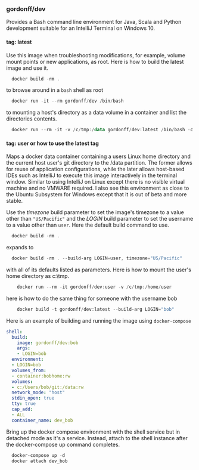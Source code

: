 ### gordonff/dev

Provides a Bash command line environment for Java, Scala and Python development suitable for an IntelliJ Terminal on Windows 10.

#### tag: latest

Use this image when troubleshooting modifications, for example, volume mount points or new applications, as root.
Here is how to build the latest image and use it.

```powershell
  docker build -rm . 
```

to browse around in a `bash` shell as root

```powershell
  docker run -it --rm gordonff/dev /bin/bash
```

to mounting a host's directory as a data volume in a container and list the directories contents.
 
```powershell
  docker run --rm -it -v /c/tmp:/data gordonff/dev:latest /bin/bash -c "ls /data/.* /data/*"
```

#### tag: user or how to use the latest tag   

Maps a docker data container containing a users Linux home directory and the current host user's git directory to the /data partition. The former allows for reuse of application configurations, while the later allows host-based IDEs such as IntelliJ to execute this image interactively in the terminal window. Similar to using IntelliJ on Linux except there is no visible virtual machine and no VMWARE required. I also see this environment as close to the Ubuntu Subsystem for Windows except that it is out of beta and more stable.

Use the _timezone_ build parameter to set the image's timezone to a value other than `"US/Pacific"` and the _LOGIN_ build parameter to set the username to a value other than `user`. Here the default build command to use. 
```powershell
  docker build -rm . 
```
expands to 

```powershell
  docker build -rm . --build-arg LOGIN=user, timezone="US/Pacific" 
```

with all of its defaults listed as parameters. Here is how to mount the user's home directory as c:\tmp.

```powershell
    docker run --rm -it gordonff/dev:user -v /c/tmp:/home/user 
```

here is how to do the same thing for someone with the username bob

```powershell
    docker build -t gordonff/dev:latest --build-arg LOGIN="bob" 
```

Here is an example of building and running the image using `docker-compose`

```yaml
shell:
  build:
    image: gordonff/dev:bob
    args:
    - LOGIN=bob
  environment:
  - LOGIN=bob
  volumes_from:
  - container:bobhome:rw
  volumes:
  - c:/Users/bob/git:/data:rw
  network_mode: "host"
  stdin_open: true
  tty: true
  cap_add:
  - ALL
  container_name: dev_bob
```

Bring up the docker compose environment with the shell service but in detached mode as it's a service. Instead, attach to the shell instance after the docker-compose up command completes.

```powershell
  docker-compose up -d
  docker attach dev_bob
```
